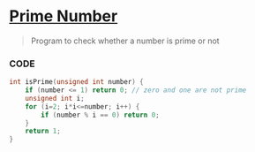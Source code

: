 [Prime Number](https://github.com/shivajivarma/codebase-c/blob/master/src/prime-number/program.c)
=========

> Program to check whether a number is prime or not

### CODE
```c
int isPrime(unsigned int number) {
    if (number <= 1) return 0; // zero and one are not prime
    unsigned int i;
    for (i=2; i*i<=number; i++) {
        if (number % i == 0) return 0;
    }
    return 1;
}
```
